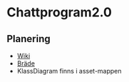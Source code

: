 # Chattprogram2.0


## Planering
* [Wiki](https://github.com/TheDeniableToast/Chattprogram2.0/wiki/Planering)
* [Bräde](https://github.com/TheDeniableToast/Chattprogram2.0/projects/1)
* KlassDiagram finns i asset-mappen
